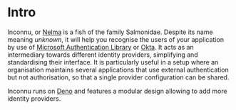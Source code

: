 # Intro

Inconnu, or [Nelma](https://en.wikipedia.org/wiki/Nelma) is a fish of the family Salmonidae. Despite its name meaning *unknown*, it will help you recognise the users of your application by use of [Microsoft Authentication Library](https://docs.microsoft.com/en-us/azure/active-directory/develop/msal-overview) or [Okta](https://www.okta.com/). It acts as an intermediary towards different identity providers, simplifying and standardising their interface. It is particularly useful in a setup where an organisation maintains several applications that use external authentication but not authorisation, so that a single provider configuration can be shared.

Inconnu runs on [Deno](https://deno.land/) and features a modular design allowing to add more identity providers.

<!-- # Running

### Locally
```deno run --allow-read --allow-env --allow-net mod.ts```

### In a container
```docker run -d -p 3001:3001 -e <provider_config> eevleevs/inconnu```

# Configuration

## Generic

| env var                | description             | default       |
| ---------------------- | ----------------------- | ------------- |
| INCONNU_JWT_EXPIRATION | token expiration time   | 1w (one week) |
| INCONNU_LOG            | enable request logging  | (not active)  |
| INCONNU_PORT           | HTTP server listen port | 3001          |

## Providers

Provider modules are activated by setting the corresponding environment variable containing the application credentials.

| env var           | format                                        |
| ----------------- | --------------------------------------------- |
| INCONNU_MICROSOFT | Azure_application_ID:Azure_application_secret |
| INCONNU_OKTA      | Okta_domain:Okta_client_ID:Okta_client_secret |

A corresponding web application must be configured on the provider and accept a `https://<inconnu_host>/<provider>/authenticated` redirect URI.

# Usage

## Authenticating a user

To authenticate redirect the client to get `/<provider>/authenticate` (e.g. `/microsoft/authenticate`), which redirects to the authentication provider where the user is identified, which redirects to `/<provider>/authenticated` where the tokens are generated, which redirects back to the requesting server. Query parameters to `/<provider>/authenticate` are:

| parameter | provider  | format            | description                                          |
| --------- | --------- | ----------------- | ---------------------------------------------------- |
| memberOf  | microsoft | group1,group2,... | returns input list filtered by user membership       |
| receiver  | all       | url               | address that will receive the authentication results |
| skipJwt   | all       | any               | if present, do not generate JWT                      |

Using `memberOf` for `microsoft` provider provokes a second call to Microsoft Graph to retrieve the list of AD groups the user is member of. 
The final request to the receiver includes query parameters `username`, `jwt`, possibly `memberOf` and any other extra parameter that was provided to `/<provider>/authenticate`. 

## Verifying a previously generated token

The [JWT token](https://en.wikipedia.org/wiki/JSON_Web_Token) contains an encoded and signed version of the rest of the data, plus an expiration time. It can be stored on a client and used for successive stateless authentication. To verify a token, get `/verify?jwt=<token>` or `/<provider>/verify?jwt=<token>`. If the verification is successful, returns the decoded data. If not, returns an error message and an HTTP status code 400.

<u>Token verification should be preferred</u> if available, because it is performed much faster internally and does not require contacting the identity provider again.

Note: the `jwt`s, are based on a random secret generated at application start. Every instance of the application will generate different ones, and every instance will be able to verify only its own tokens. This means that multiple instances mounted on the same path will not work for the time being.

## Logging out

Logging out the browser from the authentication service can be obtained by getting `/<provider>/logout`, which redirects to the appropriate page. Note that this <u>does not invalidate</u> tokens stored on clients, which must be additionally deleted. -->